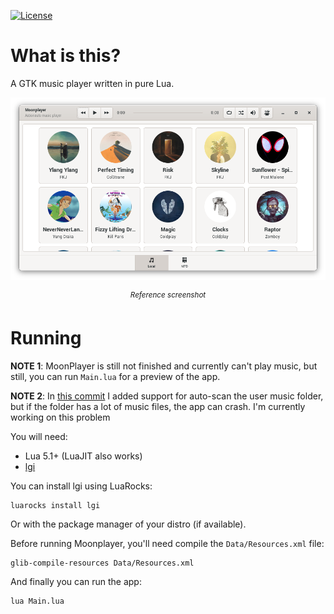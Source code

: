 [![License][LicenseBadge]][licenseURL]

# What is this?

A GTK music player written in pure Lua.

![Screenshot](Misc/Screenshot.png)

<p align="center">
  <i>
    <sup>Reference screenshot</sup>
  </i>
</p>

# Running

__NOTE 1__: MoonPlayer is still not finished and currently can't play music, but still, you can run `Main.lua` for a preview of the app.

__NOTE 2__: In [this commit](https://github.com/M1que4s/Moonplayer/commit/87ca3044f44c614b533633e98017da428df78c0a) I added support for auto-scan the user music folder, but if the folder has a lot of music files, the app can crash. I'm currently working on this problem

You will need:

 * Lua 5.1+ (LuaJIT also works)
 * [lgi](https://github.com/pavouk/lgi/)

You can install lgi using LuaRocks:

```
luarocks install lgi
```

Or with the package manager of your distro (if available).

Before running Moonplayer, you'll need compile the `Data/Resources.xml` file:

```
glib-compile-resources Data/Resources.xml
```

And finally you can run the app:

```
lua Main.lua
```

[LicenseBadge]: https://img.shields.io/badge/License-Zlib-brightgreen?style=for-the-badge
[LicenseURL]: https://opensource.org/licenses/Zlib
